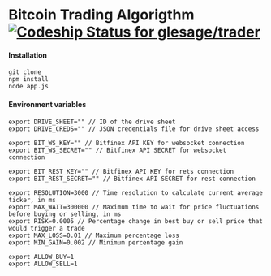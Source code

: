 Bitcoin Trading Algorigthm [ ![Codeship Status for glesage/trader](https://app.codeship.com/projects/a9a273e0-c349-0134-4a6e-3a3b5ceba39a/status?branch=master)](https://app.codeship.com/projects/197567)
================

#### Installation
```
git clone
npm install
node app.js
```

#### Environment variables
```
export DRIVE_SHEET="" // ID of the drive sheet
export DRIVE_CREDS="" // JSON credentials file for drive sheet access

export BIT_WS_KEY="" // Bitfinex API KEY for websocket connection
export BIT_WS_SECRET="" // Bitfinex API SECRET for websocket connection

export BIT_REST_KEY="" // Bitfinex API KEY for rets connection
export BIT_REST_SECRET="" // Bitfinex API SECRET for rest connection

export RESOLUTION=3000 // Time resolution to calculate current average ticker, in ms
export MAX_WAIT=300000 // Maximum time to wait for price fluctuations before buying or selling, in ms
export RISK=0.0005 // Percentage change in best buy or sell price that would trigger a trade
export MAX_LOSS=0.01 // Maximum percentage loss
export MIN_GAIN=0.002 // Minimum percentage gain

export ALLOW_BUY=1
export ALLOW_SELL=1
```
